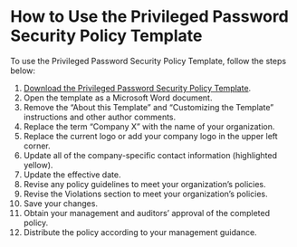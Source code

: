 [title]: # (How to Use the Privileged Password Security Policy Template)
[tags]: # (privileged,password,security policy,template)
[priority]: # (1000)

# How to Use the Privileged Password Security Policy Template

To use the Privileged Password Security Policy Template, follow the steps below:

1. [Download the Privileged Password Security Policy Template](https://thycotic.com/solutions/free-it-tools/free-privileged-password-security-policy-template/).
1. Open the template as a Microsoft Word document.
1. Remove the “About this Template” and “Customizing the Template” instructions and other author comments.
1. Replace the term “Company X” with the name of your organization.
1. Replace the current logo or add your company logo in the upper left corner.
1. Update all of the company-specific contact information (highlighted yellow).
1. Update the effective date.
1. Revise any policy guidelines to meet your organization’s policies.
1. Revise the Violations section to meet your organization’s policies.
1. Save your changes.
1. Obtain your management and auditors’ approval of the completed policy.
1. Distribute the policy according to your management guidance.
